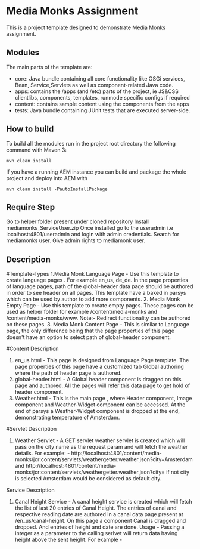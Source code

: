 # Media Monks Assignment

This is a project template designed to demonstrate Media Monks assignment.

## Modules

The main parts of the template are:

* core: Java bundle containing all core functionality like OSGi services, Bean, Service,Servlets as well as component-related Java code.
* apps: contains the /apps (and /etc) parts of the project, ie JS&CSS clientlibs, components, templates, runmode specific configs if required
* content: contains sample content using the components from the apps
* tests: Java bundle containing JUnit tests that are executed server-side. 

## How to build

To build all the modules run in the project root directory the following command with Maven 3:

    mvn clean install

If you have a running AEM instance you can build and package the whole project and deploy into AEM with  

    mvn clean install -PautoInstallPackage
    
	
## Require Step

Go to helper folder present under cloned repository
Install mediamonks_ServiceUser.zip
Once installed go to the useradmin i.e localhost:4801/useradmin and login with admin credentials.
Search for mediamonks user.
Give admin rights to mediamonk user.	

## Description

#Template-Types
1.Media Monk Language Page - Use this template to create language pages . For example en_us, de_de. In the page properties of language pages, path of the global-header data page should be authored in order to see header on all 	pages. This template have a baked in parsys which can be used by author to add more components.
2. Media Monk Empty Page - Use this template to create empty pages. These pages can be used as helper folder for example /content/media-monks and /content/media-monks/www. Note:- Redirect functionality can be authored on these pages.
3. Media Monk Content Page - This is similar to Language page, the only difference being that the page properties of this page doesn't have an option to select path of global-header component.

#Content Description

1. en_us.html - This page is designed from Language Page template. The page properties of this page have a customized tab Global authoring where the path of header page is authored.
2. global-header.html - A Global header component is dragged on this page and authored. All the pages will refer this data page to get hold of header component.
3. Weather.html - This is the main page , where Header component, Image component and Weather-Widget component can be accessed. At the end of parsys a Weather-Widget component is dropped at the end, demonstrating temperature of Amsterdam.

#Servlet Description
1. Weather Servlet - A GET servlet weather servlet is created which will pass on the city name as the request param and will fetch the weather details. 
			For example: - http://localhost:4801/content/media-monks/jcr:content/servlets/weathergetter.weather.json?city=Amsterdam and http://localhost:4801/content/media-monks/jcr:content/servlets/weathergetter.weather.json?city=  if not city is selected Amsterdam would be considered as default city.
			

Service Description
1. Canal Height Service - A canal height service is created which will fetch the list of last 20 entries of Canal Height. The entries of canal and respective reading date are authored in a canal data page present at /en_us/canal-height. On this page a component Canal is dragged and dropped. And entries of height and date are done.
			Usage - Passing a integer as a parameter to the calling serlvet will return data having height above the sent height.
			For example - 
			
					 


 
